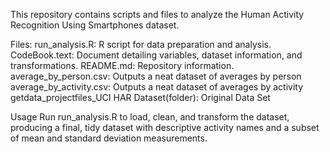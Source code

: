 This repository contains scripts and files to analyze the Human Activity Recognition Using Smartphones dataset.

Files:
run_analysis.R: R script for data preparation and analysis.
CodeBook.text: Document detailing variables, dataset information, and transformations.
README.md: Repository information.
average_by_person.csv: Outputs a neat dataset of averages by person
average_by_activity.csv: Outputs a neat dataset of averages by activity
getdata_projectfiles_UCI HAR Dataset(folder): Original Data Set

Usage
Run run_analysis.R to load, clean, and transform the dataset, producing a final, tidy dataset with descriptive activity names and a subset of mean and standard deviation measurements.
